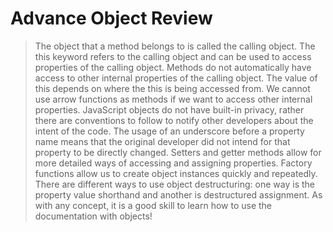 # Advance Object Review

> The object that a method belongs to is called the calling object.
> The this keyword refers to the calling object and can be used to access properties of the calling object.
> Methods do not automatically have access to other internal properties of the calling object.
> The value of this depends on where the this is being accessed from.
> We cannot use arrow functions as methods if we want to access other internal properties.
> JavaScript objects do not have built-in privacy, rather there are conventions to follow to notify other developers about the intent of the code.
> The usage of an underscore before a property name means that the original developer did not intend for that property to be directly changed.
> Setters and getter methods allow for more detailed ways of accessing and assigning properties.
> Factory functions allow us to create object instances quickly and repeatedly.
> There are different ways to use object destructuring: one way is the property value shorthand and another is destructured assignment.
> As with any concept, it is a good skill to learn how to use the documentation with objects!
